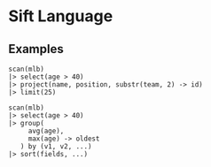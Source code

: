 # Sift Language

## Examples

```
scan(mlb)
|> select(age > 40)
|> project(name, position, substr(team, 2) -> id)
|> limit(25)
```

```
scan(mlb)
|> select(age > 40)
|> group(
     avg(age),
     max(age) -> oldest
   ) by (v1, v2, ...)
|> sort(fields, ...)
```
